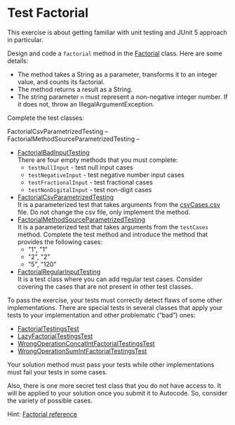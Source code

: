 # Test Factorial

This exercise is about getting familiar with unit testing and JUnit 5 approach in particular.

Design and code a `factorial` method in the [Factorial](src/main/java/com/epam/rd/autotasks/Factorial.java) class. Here are some details:

- The method takes a String as a parameter, transforms it to an integer value, and counts its factorial.
- The method returns a result as a String.
- The string parameter `n` must represent a non-negative integer number. If it does not, throw an IllegalArgumentException.

Complete the test classes:


FactorialCsvParametrizedTesting  – 
FactorialMethodSourceParametrizedTesting  – 

- [FactorialBadInputTesting](src/main/java/com/epam/rd/autotasks/FactorialBadInputTesting.java)\
  There are four empty methods that you must complete:
    - `testNullInput` - test null input cases
    - `testNegativeInput` - test negative number input cases
    - `testFractionalInput` - test fractional cases
    - `testNonDigitalInput` - test non-digit cases
- [FactorialCsvParametrizedTesting](src/main/java/com/epam/rd/autotasks/FactorialCsvParametrizedTesting.java)\
  It is a parameterized test that takes arguments from the [csvCases.csv](src/main/resources/csvCases.csv) file.
  Do not change the csv file, only implement the method.
- [FactorialMethodSourceParametrizedTesting](src/main/java/com/epam/rd/autotasks/FactorialMethodSourceParametrizedTesting.java)\
  It is a parameterized test that takes arguments from the `testCases` method.
  Complete the test method and introduce the method that provides the following cases:
    - "1", "1"
    - "2", "2"
    - "5", "120"
- [FactorialRegularInputTesting](src/main/java/com/epam/rd/autotasks/FactorialRegularInputTesting.java)\
  It is a test class where you can add regular test cases.
  Consider covering the cases that are not present in other test classes.
  
To pass the exercise, your tests must correctly detect flaws of some other implementations. 
There are special tests in several classes that apply your tests to your implementation and other problematic (“bad”) ones:
- [FactorialTestingsTest](src/test/java/com/epam/rd/autotasks/FactorialTestingsTest.java)
- [LazyFactorialTestingsTest](src/test/java/com/epam/rd/autotasks/LazyFactorialTestingsTest.java)
- [WrongOperationConcatIntFactorialTestingsTest](src/test/java/com/epam/rd/autotasks/WrongOperationConcatIntFactorialTestingsTest.java)
- [WrongOperationSumIntFactorialTestingsTest](src/test/java/com/epam/rd/autotasks/WrongOperationSumIntFactorialTestingsTest.java)

Your solution method must pass your tests while other implementations must fail your tests in some cases.

Also, there is one more secret test class that you do not have access to. It will be applied to your solution once you submit it to Autocode. So, consider the variety of possible cases.

Hint: [Factorial reference](https://en.wikipedia.org/wiki/Factorial)